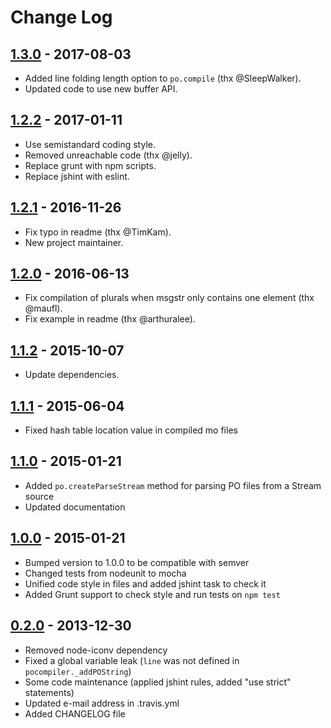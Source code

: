 # Change Log

## [1.3.0] - 2017-08-03
- Added line folding length option to `po.compile` (thx @SleepWalker).
- Updated code to use new buffer API.

## [1.2.2] - 2017-01-11
- Use semistandard coding style.
- Removed unreachable code (thx @jelly).
- Replace grunt with npm scripts.
- Replace jshint with eslint.

## [1.2.1] - 2016-11-26
- Fix typo in readme (thx @TimKam).
- New project maintainer.

## [1.2.0] - 2016-06-13
- Fix compilation of plurals when msgstr only contains one element (thx @maufl).
- Fix example in readme (thx @arthuralee).

## [1.1.2] - 2015-10-07
- Update dependencies.

## [1.1.1] - 2015-06-04
- Fixed hash table location value in compiled mo files

## [1.1.0] - 2015-01-21
- Added `po.createParseStream` method for parsing PO files from a Stream source
- Updated documentation

## [1.0.0] - 2015-01-21
- Bumped version to 1.0.0 to be compatible with semver
- Changed tests from nodeunit to mocha
- Unified code style in files and added jshint task to check it
- Added Grunt support to check style and run tests on `npm test`

## [0.2.0] - 2013-12-30
- Removed node-iconv dependency
- Fixed a global variable leak (`line` was not defined in `pocompiler._addPOString`)
- Some code maintenance (applied jshint rules, added "use strict" statements)
- Updated e-mail address in .travis.yml
- Added CHANGELOG file

[1.3.0]: https://github.com/smhg/gettext-parser/compare/v1.2.2...v1.3.0
[1.2.2]: https://github.com/smhg/gettext-parser/compare/v1.2.1...v1.2.2
[1.2.1]: https://github.com/smhg/gettext-parser/compare/v1.2.0...v1.2.1
[1.2.0]: https://github.com/smhg/gettext-parser/compare/v1.1.2...v1.2.0
[1.1.2]: https://github.com/smhg/gettext-parser/compare/v1.1.1...v1.1.2
[1.1.1]: https://github.com/smhg/gettext-parser/compare/v1.1.0...v1.1.1
[1.1.0]: https://github.com/smhg/gettext-parser/compare/v1.0.0...v1.1.0
[1.0.0]: https://github.com/smhg/gettext-parser/compare/v0.2.0...v1.0.0
[0.2.0]: https://github.com/smhg/gettext-parser/compare/v0.1.10...v0.2.0